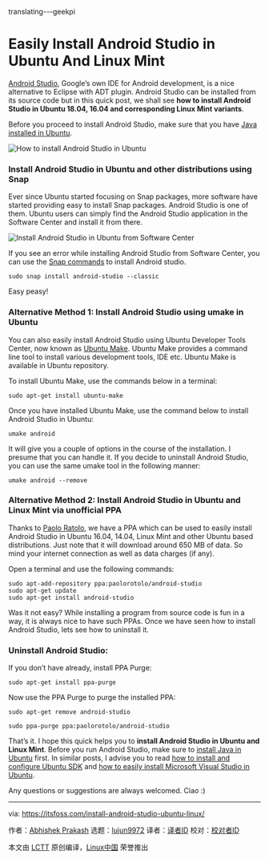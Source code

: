 translating---geekpi


Easily Install Android Studio in Ubuntu And Linux Mint
======
[Android Studio][1], Google’s own IDE for Android development, is a nice alternative to Eclipse with ADT plugin. Android Studio can be installed from its source code but in this quick post, we shall see **how to install Android Studio in Ubuntu 18.04, 16.04 and corresponding Linux Mint variants**.

Before you proceed to install Android Studio, make sure that you have [Java installed in Ubuntu][2].

![How to install Android Studio in Ubuntu][3]

### Install Android Studio in Ubuntu and other distributions using Snap

Ever since Ubuntu started focusing on Snap packages, more software have started providing easy to install Snap packages. Android Studio is one of them. Ubuntu users can simply find the Android Studio application in the Software Center and install it from there.

![Install Android Studio in Ubuntu from Software Center][4]

If you see an error while installing Android Studio from Software Center, you can use the [Snap commands][5] to install Android studio.
```
sudo snap install android-studio --classic

```

Easy peasy!

### Alternative Method 1: Install Android Studio using umake in Ubuntu

You can also easily install Android Studio using Ubuntu Developer Tools Center, now known as [Ubuntu Make][6]. Ubuntu Make provides a command line tool to install various development tools, IDE etc. Ubuntu Make is available in Ubuntu repository.

To install Ubuntu Make, use the commands below in a terminal:

`sudo apt-get install ubuntu-make`

Once you have installed Ubuntu Make, use the command below to install Android Studio in Ubuntu:
```
umake android

```

It will give you a couple of options in the course of the installation. I presume that you can handle it. If you decide to uninstall Android Studio, you can use the same umake tool in the following manner:
```
umake android --remove

```

### Alternative Method 2: Install Android Studio in Ubuntu and Linux Mint via unofficial PPA

Thanks to [Paolo Ratolo][7], we have a PPA which can be used to easily install Android Studio in Ubuntu 16.04, 14.04, Linux Mint and other Ubuntu based distributions. Just note that it will download around 650 MB of data. So mind your internet connection as well as data charges (if any).

Open a terminal and use the following commands:
```
sudo apt-add-repository ppa:paolorotolo/android-studio
sudo apt-get update
sudo apt-get install android-studio

```

Was it not easy? While installing a program from source code is fun in a way, it is always nice to have such PPAs. Once we have seen how to install Android Studio, lets see how to uninstall it.

### Uninstall Android Studio:

If you don’t have already, install PPA Purge:
```
sudo apt-get install ppa-purge

```

Now use the PPA Purge to purge the installed PPA:
```
sudo apt-get remove android-studio

sudo ppa-purge ppa:paolorotolo/android-studio

```

That’s it. I hope this quick helps you to **install Android Studio in Ubuntu and Linux Mint**. Before you run Android Studio, make sure to [install Java in Ubuntu][8] first. In similar posts, I advise you to read [how to install and configure Ubuntu SDK][9] and [how to easily install Microsoft Visual Studio in Ubuntu][10].

Any questions or suggestions are always welcomed. Ciao :)

--------------------------------------------------------------------------------

via: https://itsfoss.com/install-android-studio-ubuntu-linux/

作者：[Abhishek Prakash][a]
选题：[lujun9972](https://github.com/lujun9972)
译者：[译者ID](https://github.com/译者ID)
校对：[校对者ID](https://github.com/校对者ID)

本文由 [LCTT](https://github.com/LCTT/TranslateProject) 原创编译，[Linux中国](https://linux.cn/) 荣誉推出

[a]:https://itsfoss.com/author/abhishek/
[1]:http://developer.android.com/sdk/installing/studio.html
[2]:https://itsfoss.com/install-java-ubuntu-1404/
[3]:https://itsfoss.com/wp-content/uploads/2014/04/Android_Studio_Ubuntu.jpeg
[4]:https://itsfoss.com/wp-content/uploads/2014/04/install-android-studio-snap-800x469.jpg
[5]:https://itsfoss.com/install-snap-linux/
[6]:https://wiki.ubuntu.com/ubuntu-make
[7]:https://plus.google.com/+PaoloRotolo
[8]:https://itsfoss.com/install-java-ubuntu-1404/ (How To Install Java On Ubuntu 14.04)
[9]:https://itsfoss.com/install-configure-ubuntu-sdk/
[10]:https://itsfoss.com/install-visual-studio-code-ubuntu/
